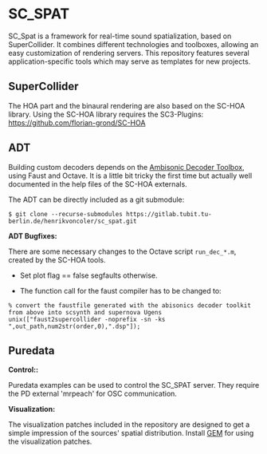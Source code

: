 # SC_SPAT

SC_Spat is a framework for real-time sound spatialization, based
on SuperCollider. It combines different technologies and
toolboxes, allowing an easy customization of rendering servers.
This repository features several application-specific tools
which may serve as templates for new projects.

## SuperCollider

The HOA part and the binaural rendering are also based on the SC-HOA library. Using the SC-HOA library requires the SC3-Plugins:
https://github.com/florian-grond/SC-HOA


## ADT

Building custom decoders depends on the
[Ambisonic Decoder Toolbox](https://bitbucket.org/ambidecodertoolbox/adt/src/master/), using Faust and Octave.
It is a little bit tricky the first time but actually well documented
in the help files of the SC-HOA externals.

The ADT can be directly included as a git submodule:

    $ git clone --recurse-submodules https://gitlab.tubit.tu-berlin.de/henrikvoncoler/sc_spat.git


**ADT Bugfixes:**

There are some necessary changes 
to the Octave script `run_dec_*.m`, 
created by the SC-HOA tools.

- Set plot flag == false segfaults otherwise.

- The function call for the faust compiler
 has to be changed to:

```
% convert the faustfile generated with the abisonics decoder toolkit from above into scsynth and supernova Ugens
unix(["faust2supercollider -noprefix -sn -ks ",out_path,num2str(order,0),".dsp"]);
```

## Puredata

**Control::**

Puredata examples can be used to control the SC_SPAT server.
They require the PD external 'mrpeach'
for OSC communication.

**Visualization:**

The visualization patches included in the repository
are designed to get a simple impression of the
sources' spatial distribution.
Install [GEM](https://puredata.info/downloads/gem/) for using 
the visualization patches.